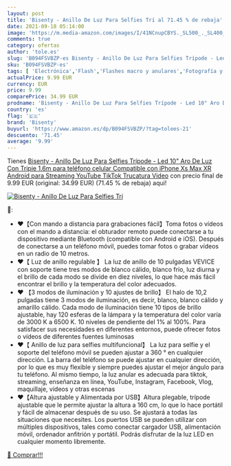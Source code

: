 ```yaml
---
layout: post
title: 'Bisenty - Anillo De Luz Para Selfies Trí al 71.45 % de rebaja'
date: 2021-09-18 05:14:00
image: 'https://m.media-amazon.com/images/I/41NCnupCBYS._SL500_._SL400_.jpg'
comments: true
category: ofertas
author: 'tole.es'
slug: 'B094FSVBZP-es Bisenty - Anillo De Luz Para Selfies Trípode - Led 10" Aro...'
sku: 'B094FSVBZP-es'
tags: [ 'Electrónica','Flash','Flashes macro y anulares','Fotografía y videocámaras','bisenty','iphone', ]
actualPrice: 9.99 EUR
currency: EUR
price: 9.99
comparePrice: 34.99 EUR
prodname: 'Bisenty - Anillo De Luz Para Selfies Trípode - Led 10" Aro De Luz Con Tripie 1.6m para teléfono celular  Compatible con iPhone Xs Max XR Android  para Streaming YouTube TikTok Trucatura Video'
country: 'es'
flag: '🇪🇸'
brand: 'Bisenty'
buyurl: 'https://www.amazon.es/dp/B094FSVBZP/?tag=tolees-21'
descuento: '71.45'
average: '9.99'
---
```


Tienes [Bisenty - Anillo De Luz Para Selfies Trípode - Led 10" Aro De Luz Con Tripie 1.6m para teléfono celular  Compatible con iPhone Xs Max XR Android  para Streaming YouTube TikTok Trucatura Video](https://www.amazon.es/dp/B094FSVBZP/?tag=tolees-21) con precio final de  9.99 EUR (original: 34.99 EUR) (71.45 %  de rebaja) aqui!

[![Bisenty - Anillo De Luz Para Selfies Trí](https://m.media-amazon.com/images/I/41NCnupCBYS._SL500_._SL400_.jpg)](https://www.amazon.es/dp/B094FSVBZP/?tag=tolees-21)

🔎:

- ♥【Con mando a distancia para grabaciones fácil】Toma fotos o vídeos con el mando a distancia: el obturador remoto puede conectarse a tu dispositivo mediante Bluetooth (compatible con Android e iOS). Después de conectarse a un teléfono móvil, puedes tomar fotos o grabar vídeos en un radio de 10 metros.
- ♥【 Luz de anillo regulable 】 La luz de anillo de 10 pulgadas VEVICE con soporte tiene tres modos de blanco cálido, blanco frío, luz diurna y el brillo de cada modo se divide en diez niveles, lo que hace más fácil encontrar el brillo y la temperatura del color adecuados.
- ♥ 【3 modos de iluminación y 10 ajustes de brillo】 El halo de 10,2 pulgadas tiene 3 modos de iluminación, es decir, blanco, blanco cálido y amarillo cálido. Cada modo de iluminación tiene 10 tipos de brillo ajustable, hay 120 esferas de la lámpara y la temperatura del color varía de 3000 K a 6500 K. 10 niveles de pendiente del 1% al 100%. Para satisfacer sus necesidades en diferentes entornos, puede ofrecer fotos o vídeos de diferentes fuentes luminosas
- ♥【 Anillo de luz para selfies multifuncional】 La luz para selfie y el soporte del teléfono móvil se pueden ajustar a 360 ° en cualquier dirección. La barra del teléfono se puede ajustar en cualquier dirección, por lo que es muy flexible y siempre puedes ajustar el mejor ángulo para tu teléfono. Al mismo tiempo, la luz anular es adecuada para tiktok, streaming, enseñanza en línea, YouTube, Instagram, Facebook, Vlog, maquillaje, vídeos y otras escenas
- ♥【Altura ajustable y Alimentada por USB】Altura plegable, trípode ajustable que le permite ajustar la altura a 160 cm, lo que lo hace portátil y fácil de almacenar después de su uso. Se ajustará a todas las situaciones que necesites. Los puertos USB se pueden utilizar con múltiples dispositivos, tales como conectar cargador USB, alimentación móvil, ordenador anfitrión y portátil. Podrás disfrutar de la luz LED en cualquier momento libremente.

[🛒 Comprar!!!](https://www.amazon.es/dp/B094FSVBZP/?tag=tolees-21)
